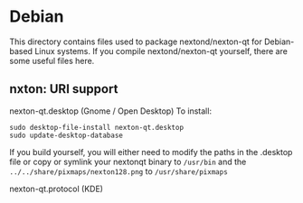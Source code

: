 
Debian
====================
This directory contains files used to package nextond/nexton-qt
for Debian-based Linux systems. If you compile nextond/nexton-qt yourself, there are some useful files here.

## nxton: URI support ##


nexton-qt.desktop  (Gnome / Open Desktop)
To install:

	sudo desktop-file-install nexton-qt.desktop
	sudo update-desktop-database

If you build yourself, you will either need to modify the paths in
the .desktop file or copy or symlink your nextonqt binary to `/usr/bin`
and the `../../share/pixmaps/nexton128.png` to `/usr/share/pixmaps`

nexton-qt.protocol (KDE)

